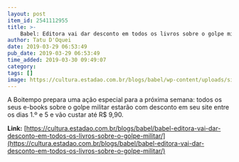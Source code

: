 ```yaml
---
layout: post
item_id: 2541112955
title: >-
    Babel: Editora vai dar desconto em todos os livros sobre o golpe militar
author: Tatu D'Oquei
date: 2019-03-29 06:53:49
pub_date: 2019-03-29 06:53:49
time_added: 2019-03-30 09:49:07
category: 
tags: []
image: https://cultura.estadao.com.br/blogs/babel/wp-content/uploads/sites/110/2019/03/babel-1.jpg
---
```


A Boitempo prepara uma ação especial para a próxima semana: todos os seus e-books sobre o golpe militar estarão com desconto em seu site entre os dias 1.º e 5 e vão custar até R$ 9,90.

**Link:** [https://cultura.estadao.com.br/blogs/babel/babel-editora-vai-dar-desconto-em-todos-os-livros-sobre-o-golpe-militar/](https://cultura.estadao.com.br/blogs/babel/babel-editora-vai-dar-desconto-em-todos-os-livros-sobre-o-golpe-militar/)


